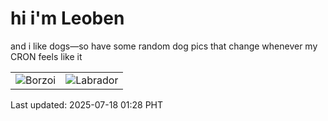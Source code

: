 # hi i'm Leoben

and i like dogs—so have some random dog pics that change whenever my CRON feels like it

|  |  |
|--------|----------|
| ![Borzoi](https://random-dog-vercel.vercel.app/api/random-borzoi?v=1752773296) | ![Labrador](https://random-dog-vercel.vercel.app/api/random-labrador?v=1752773296) |

Last updated: 2025-07-18 01:28 PHT
